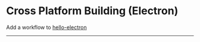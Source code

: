 # Cross Platform Building (Electron)
Add a workflow to [hello-electron](https://github.com/cfogelklou/hello-electron) 

---
